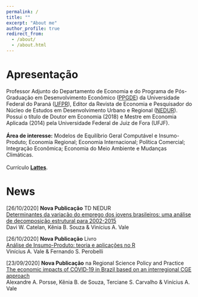 ```yaml
---
permalink: /
title: ""
excerpt: "About me"
author_profile: true
redirect_from: 
  - /about/
  - /about.html
---
```


# Apresentação

Professor Adjunto do Departamento de Economia e do Programa de Pós-Graduação em Desenvolvimento Econômico ([PPGDE](http://www.prppg.ufpr.br/site/ppgde/en/)) da Universidade Federal do Paraná ([UFPR](https://www.ufpr.br/portalufpr/)), Editor da Revista de Economia e Pesquisador do Núcleo de Estudos em Desenvolvimento Urbano e Regional ([NEDUR](http://www.nedur.ufpr.br/portal/)). Possui o título de Doutor em Economia (2018) e Mestre em Economia Aplicada (2014) pela Universidade Federal de Juiz de Fora (UFJF).\
\
**Área de interesse:** Modelos de Equilíbrio Geral Computável e Insumo-Produto; Economia Regional; Economia Internacional; Política Comercial; Integração Econômica; Economia do Meio Ambiente e Mudanças Climáticas.\
\
Currículo [**Lattes**](http://lattes.cnpq.br/3023506645752042).

# News

[26/10/2020] **Nova Publicação** TD NEDUR\
[Determinantes da variação do emprego dos jovens brasileiros: uma análise de decomposição estrutural para 2002-2015](https://econpapers.repec.org/paper/ristnedur/2021_5f002.htm)\
Davi W. Catelan, Kênia B. Souza & Vinícius A. Vale

[26/10/2020] **Nova Publicação** Livro\
[Análise de Insumo-Produto: teoria e aplicações no R](https://viniciusvale.github.io/Livro-IP-R/Vale_Perobelli_2020_Livro_IP_R.pdf)\
Vinícius A. Vale & Fernando S. Perobelli

[23/09/2020] **Nova Publicação** na Regional Science Policy and Practice\
[The economic impacts of COVID‐19 in Brazil based on an interregional CGE approach](https://doi.org/10.1111/rsp3.12354)\
Alexandre A. Porsse, Kênia B. de Souza, Terciane S. Carvalho & Vinícius A. Vale
